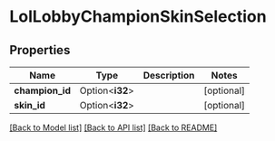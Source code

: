 # LolLobbyChampionSkinSelection

## Properties

Name | Type | Description | Notes
------------ | ------------- | ------------- | -------------
**champion_id** | Option<**i32**> |  | [optional]
**skin_id** | Option<**i32**> |  | [optional]

[[Back to Model list]](../README.md#documentation-for-models) [[Back to API list]](../README.md#documentation-for-api-endpoints) [[Back to README]](../README.md)


